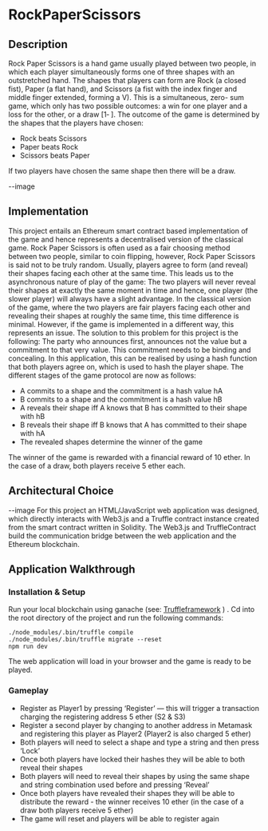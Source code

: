 # RockPaperScissors

## Description

Rock Paper Scissors is a hand game usually played between two people, in which each player simultaneously forms one of three shapes with an outstretched hand. The shapes that players can form are Rock (a closed fist), Paper (a flat hand), and Scissors (a fist with the index finger and middle finger extended, forming a V). This is a simultaneous, zero- sum game, which only has two possible outcomes: a win for one player and a loss for the other, or a draw [1‐ ]. The outcome of the game is determined by the shapes that the players have chosen:

- Rock beats Scissors 
- Paper beats Rock
- Scissors beats Paper

If two players have chosen the same shape then there will be a draw.

--image

## Implementation

This project entails an Ethereum smart contract based implementation of the game and hence represents a decentralised version of the classical game. Rock Paper Scissors is often used as a fair choosing method between two people, similar to coin flipping, however, Rock Paper Scissors is said not to be truly random. Usually, players agree to form (and reveal) their shapes facing each other at the same time. This leads us to the asynchronous nature of play of the game: The two players will never reveal their shapes at exactly the same moment in time and hence, one player (the slower player) will always have a slight advantage. In the classical version of the game, where the two players are fair players facing each other and revealing their shapes at roughly the same time, this time difference is minimal. However, if the game is implemented in a different way, this represents an issue. The solution to this problem for this project is the following: The party who announces first, announces not the value but a commitment to that very value. This commitment needs to be binding and concealing. In this application, this can be realised by using a hash function that both players agree on, which is used to hash the player shape. The different stages of the game protocol are now as follows:

- A commits to a shape and the commitment is a hash value hA
- B commits to a shape and the commitment is a hash value hB
- A reveals their shape iff A knows that B has committed to their shape with hB
- B reveals their shape iff B knows that A has committed to their shape with hA 
- The revealed shapes determine the winner of the game

The winner of the game is rewarded with a financial reward of 10 ether. In the case of a draw, both players receive 5 ether each.

## Architectural Choice

--image 
For this project an HTML/JavaScript web application was designed, which directly interacts with Web3.js and a Truffle contract instance created from the smart contract written in Solidity. The Web3.js and TruffleContract build the communication bridge between the web application and the Ethereum blockchain.

## Application Walkthrough

### Installation & Setup

Run your local blockchain using ganache (see: [Truffleframework](https://truffleframework.com/ganache) ) . 
Cd into the root directory of the project and run the following commands:

```
./node_modules/.bin/truffle compile
./node_modules/.bin/truffle migrate --reset
npm run dev
```

The web application will load in your browser and the game is ready to be played.

### Gameplay

* Register as Player1 by pressing ‘Register’ — this will trigger a transaction charging the registering address 5 ether (S2 & S3)
* Register a second player by changing to another address in Metamask and registering this player as Player2 (Player2 is also charged 5 ether)
* Both players will need to select a shape and type a string and then press ‘Lock’
* Once both players have locked their hashes they will be able to both reveal their shapes
* Both players will need to reveal their shapes by using the same shape and string
combination used before and pressing ‘Reveal’
* Once both players have revealed their shapes they will be able to distribute the reward -
the winner receives 10 ether (in the case of a draw both players receive 5 ether)
* The game will reset and players will be able to register again

